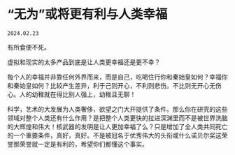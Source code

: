 # “无为”或将更有利与人类幸福

`2024.02.23`

有所食便不死。

虚拟和现实的太多产品到底是让人类更幸福还是更不幸？

每个人的幸福并非靠任何外界而来，而是自己，吃喝住行你和秦始皇如何？幸福你和秦始皇如何？比较产生差异，利于己则开心，不利则悲伤。不比则无开心无伤心。人的幼稚就在得比别人强上，幼稚且无聊！

科学，艺术的大发展为人类奢侈，欲望之门大开提供了条件。那么你在研究的这些领域对整个人类还有什么作用？是把整个人类更快的拉进深渊里而不是被世界洗脑的大辉煌和伟大！核武器的发明是让人更加幸福了么？只是增加了全人类共同死亡的一个重要条件，真好，真好。不是被冠名于优秀伟大的头衔或什么诺贝尔奖这荣誉那荣誉就一定是有利的，希望你们都懂这个事实。
